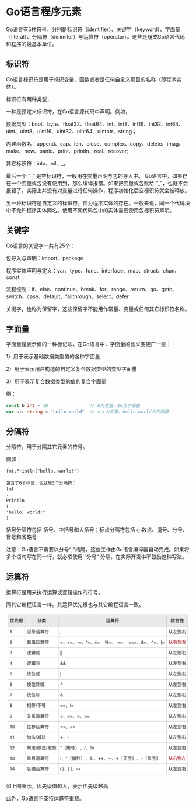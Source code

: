 # Go语言程序元素

Go语言有5种符号，分别是标识符（identifier）、关键字（keyword）、字面量（literal）、分隔符（delimiter）与运算符（operator）。这些是组成Go语言代码和程序的最基本单位。


## 标识符

Go语言标识符是用于标识变量、函数或者是任何自定义项目的名称（即程序实体）。

标识符有两种类型，

一种是预定义标识符，在Go语言源代码中声明。例如，

数据类型：bool、byte、float32、float64、int、int8、int16、int32、int64、uint、uint8、uint16、uint32、uint64、uintptr、string；

内建函数名：append、cap、len、close、complex、copy、delete、imag、make、new、panic、print、println、real、recover;

其它标识符：iota、nil、_。

最后一个 “\_” 是空标识符，一般用在变量声明与包的导入中。
Go语言中，如果存在一个变量或包没有使用到，那么编译报错。如果把变量或包赋给 “\_”，也就不会报错了。实际上并没有对变量进行任何操作，程序初始化后空标识符就会被释放。

另一种标识符是自定义的标识符，作为程序实体的存在。一般来说，同一个代码块中不允许程序实体同名。使用不同代码包中的实体需要使用包标识符声明。


## 关键字

Go语言的关键字一共有25个：

包导入与声明：import、package

程序实体声明与定义：var、type、func、interface、map、struct、chan、const

流程控制：if、else、continue、break、for、range、return、go、goto、switch、case、default、fallthrough、select、defer

关键字，也称为保留字，这些保留字不能用作常量、变量或任何其它标识符名称。


## 字面量

字面量是表示值的一种标记法，在Go语言中，字面量的含义要更广一些：

1）用于表示基础数据类型值的各种字面量

2）用于表示用户构造的自定义复合数据类型的类型字面量

3）用于表示复合数据类型的值的复合字面量

例：
```go
const b int = 10                // b为常量，10为字面量
var str string = "hello world"  // str为变量，hello world为字面量
```


## 分隔符

分隔符，用于分隔其它元素的符号。

例如：
```text
fmt.Println("hello, world!")

包含了6个标记，也就是3个分隔符：
fmt
.
Println
(
"hello, world!"
)
```
括号分隔符包括 括号、中括号和大括号；标点分隔符包括 小数点、逗号、分号、冒号和省略号

注意：Go语言不需要以分号“;”结尾，这些工作由Go语言编译器自动完成。如果将多个语句写在同一行，就必须使用 “分号” 分隔，在实际开发中不鼓励这种写法。


## 运算符

运算符是用来执行运算或逻辑操作的符号。

同其它编程语言一样。其运算优先级也与其它编程语言一致。

![element-1.png](images/element-1.png)

如上图所示，优先级值越大，表示优先级越高

此外，Go语言不支持运算符重载。
